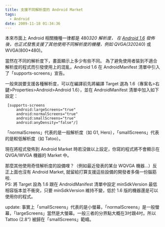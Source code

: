 ```yaml
---
title: 支援不同解析度的 Android Market
tags:
  - Android
date: 2009-11-18 01:34:36
---
```


本來市面上 Android 相關機種一律都是 480*320 解析度，
在 [Android 1.6](http://developer.android.com/intl/en/sdk/android-1.6.html) 發佈後，也正式發售支援了其他使用不同解析度的機種，例如 QVGA(320*240) 或 WVGA(800*480)。

當然在不同的解析度下，畫面顯示上多少有些不同。
為了避免使用者裝到不適合解析度的程式而引發使用上的混亂，Android 1.6 在 AndroidManifest 清單中引入了「supports-screens」宣告。

一般來說要支援各種解析度，可以在編譯前先將編譯 Target 選為 1.6（專案名>右鍵>Properties>Android>Android 1.6），並在 AndroidManifest 清單中加入如下設定：

```
 [supports-screens 
     android:largeScreens="true" 
     android:normalScreens="true" 
     android:smallScreens="true" 
     android:anyDensity="false"/]
```

「normalScreens」代表的是一般解析度（如 G1, Hero），「smallScreens」代表的是較低解析度（如 Tatoo）。

現在將程式發佈到 Android Market 時若沒做以上設定，你寫的程式將不會顯示在 QVGA/WVGA 機器的 Market 中。</supports-screens><div>
</div><div>那麼其他使用奇怪解析度的設備哩？（例如最近發表的某台 WQVGA 機器...）反正上面也沒有 Android Market, 就留給打算支援這些設備的開發者多傷一份腦筋啦.</div><div>
</div><div>
</div><div>PS: 將 Target 設為 1.6 跟在 AndroidManifest 清單中設定 minSdkVersion 最低相容版本並不衝突，只要 minSdkVersion 維持不變，低於 1.6 版的機器還是可以使用你的程式。</div>

update: 事實上「smallScreens」代表的是小螢幕，「normalScreens」是一般螢幕，「largeScreens」當然是大螢幕。一般三者的分界點大概在3吋跟4吋。所以 Tattoo (2.8") 被歸在「smallScreens」範疇。
